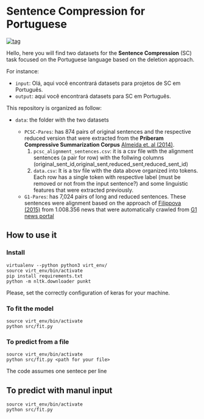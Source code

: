 # Sentence Compression for Portuguese

[![tag](https://i.imgur.com/ZhZ9Mw7.png)](http://nilc.icmc.usp.br/nilc/index.php)

Hello, here you will find two datasets for the **Sentence Compression** (SC) task focused on the Portuguese language based on the deletion approach.

For instance: 

- ``input``: Olá, aqui você encontrará datasets para projetos de SC em Português. 
- ``output``: aqui você encontrará datasets para SC em Português.

This repository is organized as follow:

-  ``data``: the folder with the two datasets

	-  ``PCSC-Pares``: has 874 pairs of original sentences and the respective reduced version that were extracted from the **Priberam Compressive Summarization Corpus**  [Almeida et. al (2014)](https://www.aclweb.org/anthology/L14-1193/).  
		1. ``pcsc_alignment_sentences.csv``: it is a csv file with the alignment sentences (a pair for row) with the follwing columns (original_sent_id,original_sent,reduced_sent,reduced_sent_id)
		2. ``data.csv``: It is a tsv file with the data above organized into tokens. Each row has a single token with respective label (must be removed or not from the input sentence?) and some linguistic features that were extracted previously.
	-  ``G1-Pares``: has 7,024 pairs of long and reduced sentences. These sentences were alignment based on the approach of [Filippova (2015)](https://www.aclweb.org/anthology/D15-1042/) from 1.008.356 news that were automatically crawled from [G1 news portal](\url{http://www.g1.com.br)

## How to use it

### Install

	virtualenv --python python3 virt_env/
	source virt_env/bin/activate
	pip install requirements.txt
	python -m nltk.downloader punkt

Please, set the correctly configuration of keras for your machine.

### To fit the model

	source virt_env/bin/activate
	python src/fit.py

### To predict from a file

	source virt_env/bin/activate
	python src/fit.py <path for your file>

The code assumes one sentece per line

## To predict with manul input

	source virt_env/bin/activate
	python src/fit.py

   